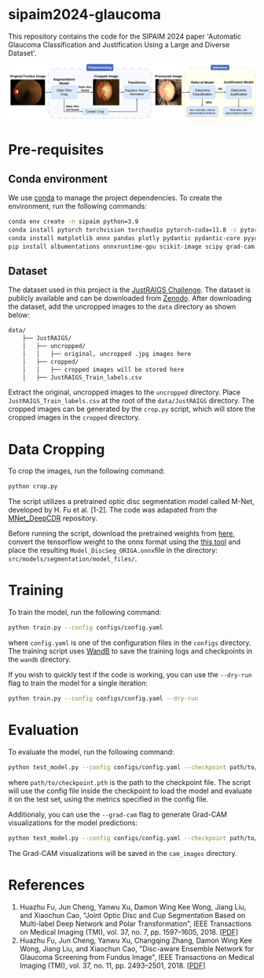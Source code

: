 # sipaim2024-glaucoma
This repository contains the code for the SIPAIM 2024 paper 'Automatic Glaucoma Classification and Justification Using a Large and Diverse Dataset'.

<!-- diagram image -->
![Diagram](images/diagram.png)

# Pre-requisites

## Conda environment
We use [conda](https://conda.io/) to manage the project dependencies. To create the environment, run the following commands:
```bash
conda env create -n sipaim python=3.9
conda install pytorch torchvision torchaudio pytorch-cuda=11.8 -c pytorch -c nvidia
conda install matplotlib onnx pandas plotly pydantic pydantic-core pyyaml simpleitk tifffile timm torchmetrics tqdm wandb scikit-learn -c conda-forge
pip install albumentations onnxruntime-gpu scikit-image scipy grad-cam protobuf==3.20.*
```

## Dataset
The dataset used in this project is the [JustRAIGS Challenge](https://justraigs.grand-challenge.org/). The dataset is publicly available and can be downloaded from [Zenodo](https://zenodo.org/records/10035093). After downloading the dataset, add the uncropped images to the `data` directory as shown below:
```
data/
    ├── JustRAIGS/
    │   ├── uncropped/
    │   │   ├── original, uncropped .jpg images here
    │   ├── cropped/
    │   │   ├── cropped images will be stored here
    │   ├── JustRAIGS_Train_labels.csv
```
Extract the original, uncropped images to the `uncropped` directory. Place `JustRAIGS_Train_labels.csv`  at the root of the `data/JustRAIGS` directory. The cropped images can be generated by the `crop.py` script, which will store the cropped images in the `cropped` directory.

# Data Cropping
To crop the images, run the following command:
```bash
python crop.py
```
The script utilizes a pretrained optic disc segmentation model called M-Net, developed by H. Fu et al. [1-2]. The code was adapated from the [MNet_DeepCDR](https://github.com/HzFu/MNet_DeepCDR) repository.

Before running the script, download the pretrained weights from [here](https://github.com/HzFu/MNet_DeepCDR/blob/e094023d5390ffc1606aba682e48eacf272fdba9/mnet_deep_cdr/deep_model/Model_DiscSeg_ORIGA.h5), convert the tensorflow weight to the onnx format using the [this tool](https://onnxruntime.ai/docs/tutorials/tf-get-started.html) and place the resulting  `Model_DiscSeg_ORIGA.onnx`file in the directory: `src/models/segmentation/model_files/`.

# Training
To train the model, run the following command:
```bash
python train.py --config configs/config.yaml
```
where `config.yaml` is one of the configuration files in the `configs` directory. The training script uses [WandB](https://wandb.ai/) to save the training logs and checkpoints in the `wandb` directory. 

If you wish to quickly test if the code is working, you can use the `--dry-run` flag to train the model for a single iteration:
```bash
python train.py --config configs/config.yaml --dry-run
```

# Evaluation
To evaluate the model, run the following command:
```bash
python test_model.py --config configs/config.yaml --checkpoint path/to/checkpoint.pth
```
where `path/to/checkpoint.pth` is the path to the checkpoint file. The script will use the config file inside the checkpoint to load the model and evaluate it on the test set, using the metrics specified in the config file.

Additionaly, you can use the `--grad-cam` flag to generate Grad-CAM visualizations for the model predictions:
```bash
python test_model.py --config configs/config.yaml --checkpoint path/to/checkpoint.pth --grad-cam
``` 
The Grad-CAM visualizations will be saved in the `cam_images` directory.

# References
1. Huazhu Fu, Jun Cheng, Yanwu Xu, Damon Wing Kee Wong, Jiang Liu, and Xiaochun Cao, "Joint Optic Disc and Cup Segmentation Based on Multi-label Deep Network and Polar Transformation", IEEE Transactions on Medical Imaging (TMI), vol. 37, no. 7, pp. 1597–1605, 2018. [[PDF]](https://arxiv.org/abs/1801.00926)  
2. Huazhu Fu, Jun Cheng, Yanwu Xu, Changqing Zhang, Damon Wing Kee Wong, Jiang Liu, and Xiaochun Cao, "Disc-aware Ensemble Network for Glaucoma Screening from Fundus Image", IEEE Transactions on Medical Imaging (TMI), vol. 37, no. 11, pp. 2493–2501, 2018. [[PDF]](http://arxiv.org/abs/1805.07549)
